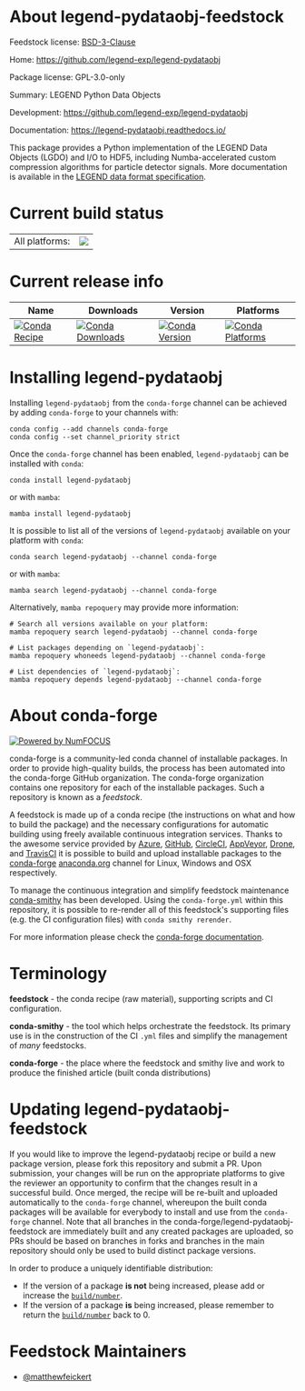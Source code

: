 About legend-pydataobj-feedstock
================================

Feedstock license: [BSD-3-Clause](https://github.com/conda-forge/legend-pydataobj-feedstock/blob/main/LICENSE.txt)

Home: https://github.com/legend-exp/legend-pydataobj

Package license: GPL-3.0-only

Summary: LEGEND Python Data Objects

Development: https://github.com/legend-exp/legend-pydataobj

Documentation: https://legend-pydataobj.readthedocs.io/

This package provides a Python implementation of the LEGEND Data Objects
(LGDO) and I/O to HDF5, including Numba-accelerated custom compression
algorithms for particle detector signals.
More documentation is available in the
[LEGEND data format specification](https://legend-exp.github.io/legend-data-format-specs).

Current build status
====================


<table><tr><td>All platforms:</td>
    <td>
      <a href="https://dev.azure.com/conda-forge/feedstock-builds/_build/latest?definitionId=26187&branchName=main">
        <img src="https://dev.azure.com/conda-forge/feedstock-builds/_apis/build/status/legend-pydataobj-feedstock?branchName=main">
      </a>
    </td>
  </tr>
</table>

Current release info
====================

| Name | Downloads | Version | Platforms |
| --- | --- | --- | --- |
| [![Conda Recipe](https://img.shields.io/badge/recipe-legend--pydataobj-green.svg)](https://anaconda.org/conda-forge/legend-pydataobj) | [![Conda Downloads](https://img.shields.io/conda/dn/conda-forge/legend-pydataobj.svg)](https://anaconda.org/conda-forge/legend-pydataobj) | [![Conda Version](https://img.shields.io/conda/vn/conda-forge/legend-pydataobj.svg)](https://anaconda.org/conda-forge/legend-pydataobj) | [![Conda Platforms](https://img.shields.io/conda/pn/conda-forge/legend-pydataobj.svg)](https://anaconda.org/conda-forge/legend-pydataobj) |

Installing legend-pydataobj
===========================

Installing `legend-pydataobj` from the `conda-forge` channel can be achieved by adding `conda-forge` to your channels with:

```
conda config --add channels conda-forge
conda config --set channel_priority strict
```

Once the `conda-forge` channel has been enabled, `legend-pydataobj` can be installed with `conda`:

```
conda install legend-pydataobj
```

or with `mamba`:

```
mamba install legend-pydataobj
```

It is possible to list all of the versions of `legend-pydataobj` available on your platform with `conda`:

```
conda search legend-pydataobj --channel conda-forge
```

or with `mamba`:

```
mamba search legend-pydataobj --channel conda-forge
```

Alternatively, `mamba repoquery` may provide more information:

```
# Search all versions available on your platform:
mamba repoquery search legend-pydataobj --channel conda-forge

# List packages depending on `legend-pydataobj`:
mamba repoquery whoneeds legend-pydataobj --channel conda-forge

# List dependencies of `legend-pydataobj`:
mamba repoquery depends legend-pydataobj --channel conda-forge
```


About conda-forge
=================

[![Powered by
NumFOCUS](https://img.shields.io/badge/powered%20by-NumFOCUS-orange.svg?style=flat&colorA=E1523D&colorB=007D8A)](https://numfocus.org)

conda-forge is a community-led conda channel of installable packages.
In order to provide high-quality builds, the process has been automated into the
conda-forge GitHub organization. The conda-forge organization contains one repository
for each of the installable packages. Such a repository is known as a *feedstock*.

A feedstock is made up of a conda recipe (the instructions on what and how to build
the package) and the necessary configurations for automatic building using freely
available continuous integration services. Thanks to the awesome service provided by
[Azure](https://azure.microsoft.com/en-us/services/devops/), [GitHub](https://github.com/),
[CircleCI](https://circleci.com/), [AppVeyor](https://www.appveyor.com/),
[Drone](https://cloud.drone.io/welcome), and [TravisCI](https://travis-ci.com/)
it is possible to build and upload installable packages to the
[conda-forge](https://anaconda.org/conda-forge) [anaconda.org](https://anaconda.org/)
channel for Linux, Windows and OSX respectively.

To manage the continuous integration and simplify feedstock maintenance
[conda-smithy](https://github.com/conda-forge/conda-smithy) has been developed.
Using the ``conda-forge.yml`` within this repository, it is possible to re-render all of
this feedstock's supporting files (e.g. the CI configuration files) with ``conda smithy rerender``.

For more information please check the [conda-forge documentation](https://conda-forge.org/docs/).

Terminology
===========

**feedstock** - the conda recipe (raw material), supporting scripts and CI configuration.

**conda-smithy** - the tool which helps orchestrate the feedstock.
                   Its primary use is in the construction of the CI ``.yml`` files
                   and simplify the management of *many* feedstocks.

**conda-forge** - the place where the feedstock and smithy live and work to
                  produce the finished article (built conda distributions)


Updating legend-pydataobj-feedstock
===================================

If you would like to improve the legend-pydataobj recipe or build a new
package version, please fork this repository and submit a PR. Upon submission,
your changes will be run on the appropriate platforms to give the reviewer an
opportunity to confirm that the changes result in a successful build. Once
merged, the recipe will be re-built and uploaded automatically to the
`conda-forge` channel, whereupon the built conda packages will be available for
everybody to install and use from the `conda-forge` channel.
Note that all branches in the conda-forge/legend-pydataobj-feedstock are
immediately built and any created packages are uploaded, so PRs should be based
on branches in forks and branches in the main repository should only be used to
build distinct package versions.

In order to produce a uniquely identifiable distribution:
 * If the version of a package **is not** being increased, please add or increase
   the [``build/number``](https://docs.conda.io/projects/conda-build/en/latest/resources/define-metadata.html#build-number-and-string).
 * If the version of a package **is** being increased, please remember to return
   the [``build/number``](https://docs.conda.io/projects/conda-build/en/latest/resources/define-metadata.html#build-number-and-string)
   back to 0.

Feedstock Maintainers
=====================

* [@matthewfeickert](https://github.com/matthewfeickert/)

